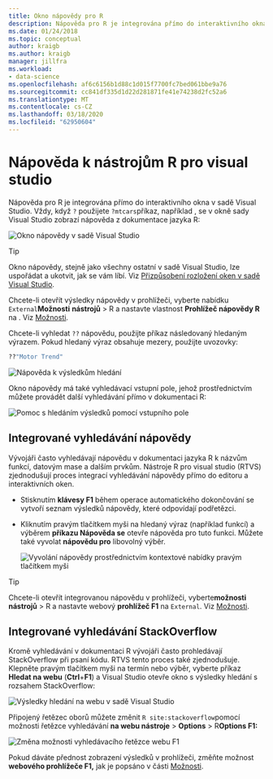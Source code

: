 ```yaml
---
title: Okno nápovědy pro R
description: Nápověda pro R je integrována přímo do interaktivního okna v sadě Visual Studio prostřednictvím aplikace ? Příkaz.
ms.date: 01/24/2018
ms.topic: conceptual
author: kraigb
ms.author: kraigb
manager: jillfra
ms.workload:
- data-science
ms.openlocfilehash: af6c6156b1d88c1d015f7700fc7bed061bbe9a76
ms.sourcegitcommit: cc841df335d1d22d281871fe41e74238d2fc52a6
ms.translationtype: MT
ms.contentlocale: cs-CZ
ms.lasthandoff: 03/18/2020
ms.locfileid: "62950604"
---
```

# <a name="help-in-r-tools-for-visual-studio"></a>Nápověda k nástrojům R pro visual studio

Nápověda pro R je integrována přímo do interaktivního okna v sadě Visual Studio. Vždy, když `?` použijete `?mtcars`příkaz, například , se v okně sady Visual Studio zobrazí nápověda z dokumentace jazyka R:

![Okno nápovědy v sadě Visual Studio](media/help-window.png)

> [!Tip]
> Okno nápovědy, stejně jako všechny ostatní v sadě Visual Studio, lze uspořádat a ukotvit, jak se vám líbí. Viz [Přizpůsobení rozložení oken v sadě Visual Studio](../ide/customizing-window-layouts-in-visual-studio.md).
>
> Chcete-li otevřít výsledky nápovědy v prohlížeči, vyberte nabídku `External`**Možnosti** **nástrojů** > R a nastavte vlastnost **Prohlížeč nápovědy R** na . Viz [Možnosti](options-for-r-tools-in-visual-studio.md).

Chcete-li vyhledat `??` nápovědu, použijte příkaz následovaný hledaným výrazem. Pokud hledaný výraz obsahuje mezery, použijte uvozovky:

```R
??"Motor Trend"
```

![Nápověda k výsledkům hledání](media/help-search1.png)

Okno nápovědy má také vyhledávací vstupní pole, jehož prostřednictvím můžete provádět další vyhledávání přímo v dokumentaci R:

![Pomoc s hledáním výsledků pomocí vstupního pole](media/help-search2.png)

## <a name="integrated-help-lookup"></a>Integrované vyhledávání nápovědy

Vývojáři často vyhledávají nápovědu v dokumentaci jazyka R k názvům funkcí, datovým mase a dalším prvkům. Nástroje R pro visual studio (RTVS) zjednodušují proces integrací vyhledávání nápovědy přímo do editoru a interaktivních oken.

- Stisknutím **klávesy F1** během operace automatického dokončování se vytvoří seznam výsledků nápovědy, které odpovídají podřetězci.
- Kliknutím pravým tlačítkem myši na hledaný výraz (například funkcí) a výběrem **příkazu Nápověda se** otevře nápověda pro tuto funkci. Můžete také vyvolat **nápovědu pro** libovolný výběr.

    ![Vyvolání nápovědy prostřednictvím kontextové nabídky pravým tlačítkem myši](media/help-right-click.png)

> [!Tip]
> Chcete-li otevřít integrovanou nápovědu v prohlížeči, vyberte**možnosti** **nástrojů** > R a nastavte webový **prohlížeč F1** na `External`. Viz [Možnosti](options-for-r-tools-in-visual-studio.md).

## <a name="integrated-stackoverflow-search"></a>Integrované vyhledávání StackOverflow

Kromě vyhledávání v dokumentaci R vývojáři často prohledávají StackOverflow při psaní kódu. RTVS tento proces také zjednodušuje. Klepněte pravým tlačítkem myši na termín nebo výběr, vyberte příkaz **Hledat na webu** (**Ctrl**+**F1**) a Visual Studio otevře okno s výsledky hledání s rozsahem StackOverflow:

![Výsledky hledání na webu v sadě Visual Studio](media/help-web-search-results.png)

Připojený řetězec oborů můžete změnit `R site:stackoverflow`pomocí možnosti řetězce vyhledávání **na webu nástroje** > **Options** > R**Options F1:**

![Změna možnosti vyhledávacího řetězce webu F1](media/options-dialog.png)

Pokud dáváte přednost zobrazení výsledků v prohlížeči, změňte možnost **webového prohlížeče F1,** jak je popsáno v části [Možnosti](options-for-r-tools-in-visual-studio.md).